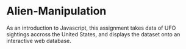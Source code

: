 # Alien-Manipulation

As an introduction to Javascript, this assignment takes data of UFO sightings accross the United States, and displays the dataset onto an interactive web database. 
